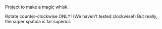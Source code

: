 Project to make a magic whisk.

Rotate counter-clockwise ONLY! (We haven't tested clockwise!)
But really, the super spatula is far superior.
